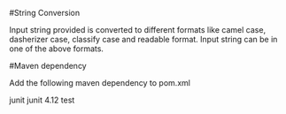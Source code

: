 #String Conversion

Input string provided is converted to different formats like camel case, dasherizer case, classify case and readable format. 
Input string can be in one of the above formats.

#Maven dependency

Add the following maven dependency to pom.xml

<dependency>
  	<groupId>junit</groupId>
  	<artifactId>junit</artifactId>
  	<version>4.12</version>
  	<scope>test</scope>
</dependency>
